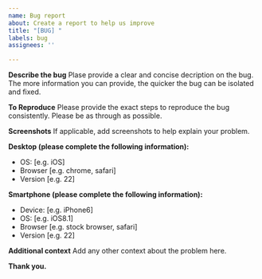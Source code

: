 ```yaml
---
name: Bug report
about: Create a report to help us improve
title: "[BUG] "
labels: bug
assignees: ''

---
```


**Describe the bug**
Plase provide a clear and concise decription on the bug. The more information you can provide, the quicker the bug can be isolated and fixed.

**To Reproduce**
Please provide the exact steps to reproduce the bug consistently. Please be as through as possible.

**Screenshots**
If applicable, add screenshots to help explain your problem.

**Desktop (please complete the following information):**
 - OS: [e.g. iOS]
 - Browser [e.g. chrome, safari]
 - Version [e.g. 22]

**Smartphone (please complete the following information):**
 - Device: [e.g. iPhone6]
 - OS: [e.g. iOS8.1]
 - Browser [e.g. stock browser, safari]
 - Version [e.g. 22]

**Additional context**
Add any other context about the problem here.

**Thank you.**
